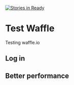
[![Stories in Ready](https://badge.waffle.io/5amfung/test-waffle.svg?label=ready&title=Ready)](http://waffle.io/5amfung/test-waffle)

# Test Waffle

Testing waffle.io

## Log in

## Better performance
